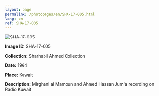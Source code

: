 ```yaml
---
layout: page
permalink: /photopages/en/SHA-17-005.html
lang: en
ref: SHA-17-005
---
```


![SHA-17-005](/smallimages/SHA-17-005-600.jpg)

**Image ID:** SHA-17-005

**Collection:** Sharhabil Ahmed Collection

**Date:** 1964

**Place:** Kuwait

**Description:** Mirghani al Mamoun and Ahmed Hassan Jum'a recording on Radio Kuwait
